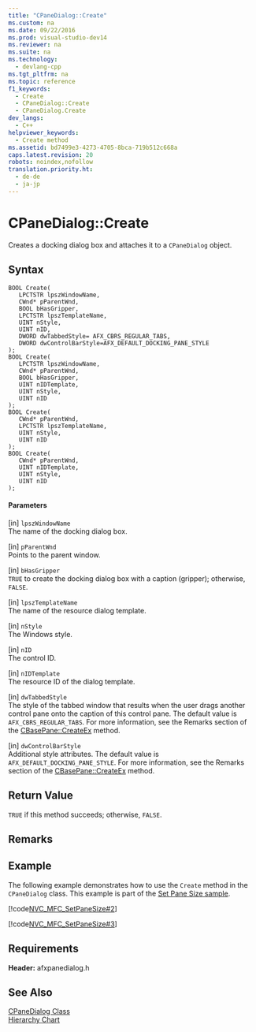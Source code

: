 ```yaml
---
title: "CPaneDialog::Create"
ms.custom: na
ms.date: 09/22/2016
ms.prod: visual-studio-dev14
ms.reviewer: na
ms.suite: na
ms.technology: 
  - devlang-cpp
ms.tgt_pltfrm: na
ms.topic: reference
f1_keywords: 
  - Create
  - CPaneDialog::Create
  - CPaneDialog.Create
dev_langs: 
  - C++
helpviewer_keywords: 
  - Create method
ms.assetid: bd7499e3-4273-4705-8bca-719b512c668a
caps.latest.revision: 20
robots: noindex,nofollow
translation.priority.ht: 
  - de-de
  - ja-jp
---
```

# CPaneDialog::Create
Creates a docking dialog box and attaches it to a `CPaneDialog` object.  
  
## Syntax  
  
```  
BOOL Create(  
   LPCTSTR lpszWindowName,  
   CWnd* pParentWnd,  
   BOOL bHasGripper,  
   LPCTSTR lpszTemplateName,  
   UINT nStyle,  
   UINT nID,  
   DWORD dwTabbedStyle= AFX_CBRS_REGULAR_TABS,  
   DWORD dwControlBarStyle=AFX_DEFAULT_DOCKING_PANE_STYLE  
);  
BOOL Create(  
   LPCTSTR lpszWindowName,  
   CWnd* pParentWnd,  
   BOOL bHasGripper,  
   UINT nIDTemplate,  
   UINT nStyle,  
   UINT nID   
);  
BOOL Create(  
   CWnd* pParentWnd,  
   LPCTSTR lpszTemplateName,  
   UINT nStyle,  
   UINT nID   
);  
BOOL Create(  
   CWnd* pParentWnd,  
   UINT nIDTemplate,  
   UINT nStyle,  
   UINT nID   
);  
```  
  
#### Parameters  
 [in] `lpszWindowName`  
 The name of the docking dialog box.  
  
 [in] `pParentWnd`  
 Points to the parent window.  
  
 [in] `bHasGripper`  
 `TRUE` to create the docking dialog box with a caption (gripper); otherwise, `FALSE`.  
  
 [in] `lpszTemplateName`  
 The name of the resource dialog template.  
  
 [in] `nStyle`  
 The Windows style.  
  
 [in] `nID`  
 The control ID.  
  
 [in] `nIDTemplate`  
 The resource ID of the dialog template.  
  
 [in] `dwTabbedStyle`  
 The style of the tabbed window that results when the user drags another control pane onto the caption of this control pane. The default value is `AFX_CBRS_REGULAR_TABS`. For more information, see the Remarks section of the [CBasePane::CreateEx](../vs140/cbasepane--createex.md) method.  
  
 [in] `dwControlBarStyle`  
 Additional style attributes. The default value is `AFX_DEFAULT_DOCKING_PANE_STYLE`. For more information, see the Remarks section of the [CBasePane::CreateEx](../vs140/cbasepane--createex.md) method.  
  
## Return Value  
 `TRUE` if this method succeeds; otherwise, `FALSE`.  
  
## Remarks  
  
## Example  
 The following example demonstrates how to use the `Create` method in the `CPaneDialog` class. This example is part of the [Set Pane Size sample](../vs140/visual-c---samples.md).  
  
 [!code[NVC_MFC_SetPaneSize#2](../vs140/codesnippet/CPP/cpanedialog--create_1.h)]
  
[!code[NVC_MFC_SetPaneSize#3](../vs140/codesnippet/CPP/cpanedialog--create_2.cpp)]
  
  
## Requirements  
 **Header:** afxpanedialog.h  
  
## See Also  
 [CPaneDialog Class](../vs140/cpanedialog-class.md)   
 [Hierarchy Chart](../vs140/hierarchy-chart.md)